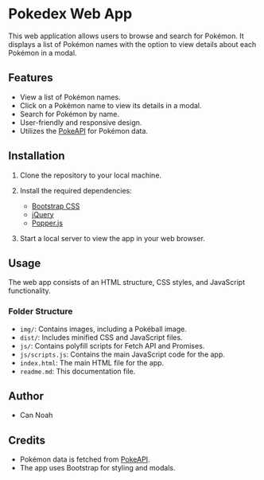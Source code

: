 # Pokedex Web App

This web application allows users to browse and search for Pokémon. It displays a list of Pokémon names with the option to view details about each Pokémon in a modal.

## Features

- View a list of Pokémon names.
- Click on a Pokémon name to view its details in a modal.
- Search for Pokémon by name.
- User-friendly and responsive design.
- Utilizes the [PokeAPI](https://pokeapi.co/) for Pokémon data.

## Installation

1. Clone the repository to your local machine.

2. Install the required dependencies:
   - [Bootstrap CSS](https://getbootstrap.com)
   - [jQuery](https://jquery.com/)
   - [Popper.js](https://popper.js.org/)

3. Start a local server to view the app in your web browser.

## Usage

The web app consists of an HTML structure, CSS styles, and JavaScript functionality.

### Folder Structure

- `img/`: Contains images, including a Pokéball image.
- `dist/`: Includes minified CSS and JavaScript files.
- `js/`: Contains polyfill scripts for Fetch API and Promises.
- `js/scripts.js`: Contains the main JavaScript code for the app.
- `index.html`: The main HTML file for the app.
- `readme.md`: This documentation file.

## Author

- Can Noah

## Credits

- Pokémon data is fetched from [PokeAPI](https://pokeapi.co/).
- The app uses Bootstrap for styling and modals.
